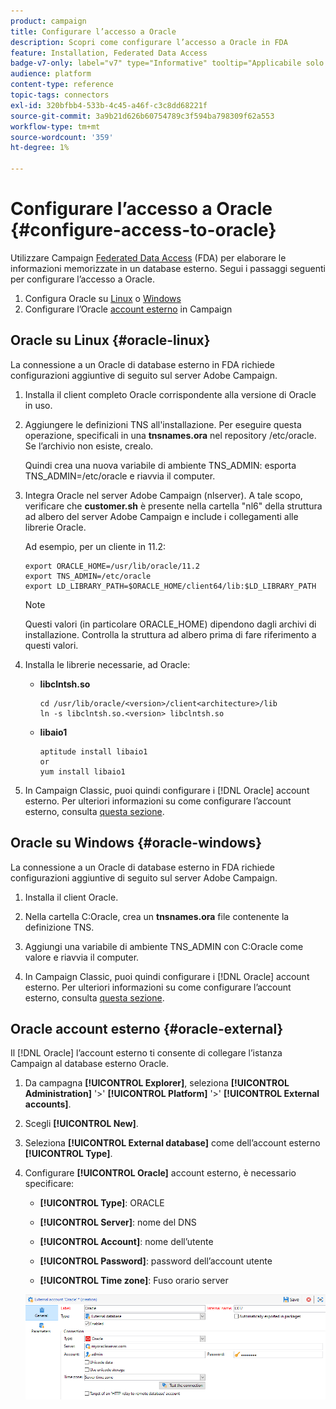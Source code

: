 ```yaml
---
product: campaign
title: Configurare l’accesso a Oracle
description: Scopri come configurare l’accesso a Oracle in FDA
feature: Installation, Federated Data Access
badge-v7-only: label="v7" type="Informative" tooltip="Applicabile solo a Campaign Classic v7"
audience: platform
content-type: reference
topic-tags: connectors
exl-id: 320bfbb4-533b-4c45-a46f-c3c8dd68221f
source-git-commit: 3a9b21d626b60754789c3f594ba798309f62a553
workflow-type: tm+mt
source-wordcount: '359'
ht-degree: 1%

---
```


# Configurare l’accesso a Oracle {#configure-access-to-oracle}



Utilizzare Campaign [Federated Data Access](../../installation/using/about-fda.md) (FDA) per elaborare le informazioni memorizzate in un database esterno. Segui i passaggi seguenti per configurare l’accesso a Oracle.

1. Configura Oracle su [Linux](#oracle-linux) o [Windows](#azure-windows)
1. Configurare l’Oracle [account esterno](#oracle-external) in Campaign

## Oracle su Linux {#oracle-linux}

La connessione a un Oracle di database esterno in FDA richiede configurazioni aggiuntive di seguito sul server Adobe Campaign.

1. Installa il client completo Oracle corrispondente alla versione di Oracle in uso.
1. Aggiungere le definizioni TNS all&#39;installazione. Per eseguire questa operazione, specificali in una **tnsnames.ora** nel repository /etc/oracle. Se l’archivio non esiste, crealo.

   Quindi crea una nuova variabile di ambiente TNS_ADMIN: esporta TNS_ADMIN=/etc/oracle e riavvia il computer.

1. Integra Oracle nel server Adobe Campaign (nlserver). A tale scopo, verificare che **customer.sh** è presente nella cartella &quot;nl6&quot; della struttura ad albero del server Adobe Campaign e include i collegamenti alle librerie Oracle.

   Ad esempio, per un cliente in 11.2:

   ```
   export ORACLE_HOME=/usr/lib/oracle/11.2
   export TNS_ADMIN=/etc/oracle
   export LD_LIBRARY_PATH=$ORACLE_HOME/client64/lib:$LD_LIBRARY_PATH
   ```

   >[!NOTE]
   >
   >Questi valori (in particolare ORACLE_HOME) dipendono dagli archivi di installazione. Controlla la struttura ad albero prima di fare riferimento a questi valori.

1. Installa le librerie necessarie, ad Oracle:

   * **libclntsh.so**

     ```
     cd /usr/lib/oracle/<version>/client<architecture>/lib
     ln -s libclntsh.so.<version> libclntsh.so
     ```

   * **libaio1**

     ```
     aptitude install libaio1
     or
     yum install libaio1
     ```

1. In Campaign Classic, puoi quindi configurare i [!DNL Oracle] account esterno. Per ulteriori informazioni su come configurare l’account esterno, consulta [questa sezione](#oracle-external).

## Oracle su Windows {#oracle-windows}

La connessione a un Oracle di database esterno in FDA richiede configurazioni aggiuntive di seguito sul server Adobe Campaign.

1. Installa il client Oracle.

1. Nella cartella C:Oracle, crea un **tnsnames.ora** file contenente la definizione TNS.

1. Aggiungi una variabile di ambiente TNS_ADMIN con C:Oracle come valore e riavvia il computer.

1. In Campaign Classic, puoi quindi configurare i [!DNL Oracle] account esterno. Per ulteriori informazioni su come configurare l’account esterno, consulta [questa sezione](#oracle-external).

## Oracle account esterno {#oracle-external}

Il [!DNL Oracle] l’account esterno ti consente di collegare l’istanza Campaign al database esterno Oracle.

1. Da campagna **[!UICONTROL Explorer]**, seleziona **[!UICONTROL Administration]** &#39;>&#39; **[!UICONTROL Platform]** &#39;>&#39; **[!UICONTROL External accounts]**.

1. Scegli **[!UICONTROL New]**.

1. Seleziona **[!UICONTROL External database]** come dell’account esterno **[!UICONTROL Type]**.

1. Configurare **[!UICONTROL Oracle]** account esterno, è necessario specificare:

   * **[!UICONTROL Type]**: ORACLE

   * **[!UICONTROL Server]**: nome del DNS

   * **[!UICONTROL Account]**: nome dell’utente

   * **[!UICONTROL Password]**: password dell’account utente

   * **[!UICONTROL Time zone]**: Fuso orario server

   ![](assets/oracle_config.png)
